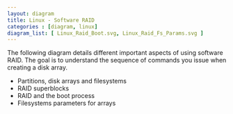 ```yaml
---
layout: diagram
title: Linux - Software RAID
categories : [diagram, linux]
diagram_list: [ Linux_Raid_Boot.svg, Linux_Raid_Fs_Params.svg ]
---
```


The following diagram details different important aspects of using software RAID. 
The goal is to understand the sequence of commands you issue when creating a disk array.

* Partitions, disk arrays and filesystems
* RAID superblocks
* RAID and the boot process
* Filesystems parameters for arrays

